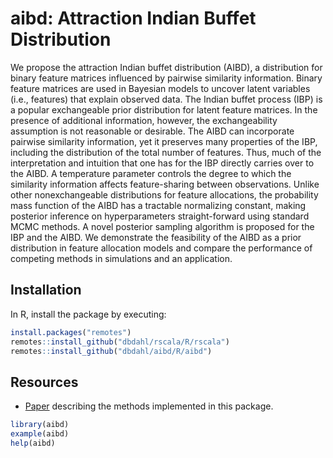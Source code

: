 # aibd: Attraction Indian Buffet Distribution

We propose the attraction Indian buffet distribution (AIBD), a distribution for binary feature matrices influenced by pairwise similarity information. Binary feature matrices are used in Bayesian models to uncover latent variables (i.e., features) that explain observed data. The Indian buffet process (IBP) is a popular exchangeable prior distribution for latent feature matrices. In the presence of additional information, however, the exchangeability assumption is not reasonable or desirable. The AIBD can incorporate pairwise similarity information, yet it preserves many properties of the IBP, including the distribution of the total number of features. Thus, much of the interpretation and intuition that one has for the IBP directly carries over to the AIBD. A temperature parameter controls the degree to which the similarity information affects feature-sharing between observations. Unlike other nonexchangeable distributions for feature allocations, the probability mass function of the AIBD has a tractable normalizing constant, making posterior inference on hyperparameters straight-forward using standard MCMC methods. A novel posterior sampling algorithm is proposed for the IBP and the AIBD. We demonstrate the feasibility of the AIBD as a prior distribution in feature allocation models and compare the performance of competing methods in simulations and an application.

## Installation

In R, install the package by executing:

```R
install.packages("remotes")
remotes::install_github("dbdahl/rscala/R/rscala")
remotes::install_github("dbdahl/aibd/R/aibd")
```

## Resources

* [Paper](https://doi.org/10.1214/21-BA1279) describing the methods implemented in this package.

```R
library(aibd)
example(aibd)
help(aibd)
```



